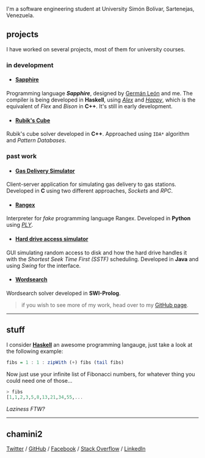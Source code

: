
I'm a software engineering student at University Simón Bolívar, Sartenejas, Venezuela.

## projects

I have worked on several projects, most of them for university courses.

### in development

* #### [Sapphire](https://github.com/chamini2/sapphire)
Programming language ***Sapphire***, designed by [Germán León](https://github.com/germanleonz) and me.
The compiler is being developed in **Haskell**, using *[Alex](https://github.com/simonmar/alex)* and *[Happy](https://github.com/simonmar/happy)*, which is the equivalent of *Flex* and *Bison* in **C++**.
It's still in early development.

* #### [Rubik's Cube](https://github.com/chamini2/rubiks_cube)
Rubik's cube solver developed in **C++**.
Approached using `IDA*` algorithm and *Pattern Databases*.

### past work

* #### [Gas Delivery Simulator](https://github.com/chamini2/gas_delivery_simulator)
Client-server application for simulating gas delivery to gas stations.
Developed in **C** using two different approaches, *Sockets* and *RPC*.

* #### [Rangex](https://gtihub.com/chamini2/rangex)
Interpreter for *fake* programming language Rangex.
Developed in **Python** using *[PLY](http://www.dabeaz.com/ply/)*.

* #### [Hard drive access simulator](https://github.com/chamini2/disk_simulator)
GUI simulating random access to disk and how the hard drive handles it with the *Shortest Seek Time First (SSTF)* scheduling. Developed in **Java** and using *Swing* for the interface.

* #### [Wordsearch](https://github.com/chamini2/wordsearch)
Wordsearch solver developed in **SWI-Prolog**.



> if you wish to see more of my work, head over to my [GitHub page](https://github.com/chamini2).

<!-- <table>
    <tr>
        <th>Project</th>
        <th>Language</th>
    </tr>
    <tr>
        <td>Pokemon</td>
        <td>Haskell</td>
    </tr>
</table> -->

<!-- > blockquotes, and... -->

***

## stuff

I consider **[Haskell](http://www.haskell.org/platform/)** an awesome programming langauge, just take a look at the following example:

~~~haskell
fibs = 1 : 1 : zipWith (+) fibs (tail fibs)
~~~

Now just use your infinite list of Fibonacci numbers, for whatever thing you could need one of those...

~~~haskell
> fibs
[1,1,2,3,5,8,13,21,34,55,...
~~~

*Laziness FTW?*

---

## chamini2

<!-- ![Matteo Ferrando](https://s.gravatar.com/avatar/a1ed120c8ab66ed191f289cafa0b58ee?s=80) -->

[Twitter](http://twitter.com/chamini2) / [GitHub](http://github.com/chamini2) / [Facebook](http://facebook.com/chamini2) / [Stack Overflow](http://stackoverflow.com/users/1276441/chamini2) / [LinkedIn](http://www.linkedin.com/pub/matteo-ferrando/70/a34/a34)
